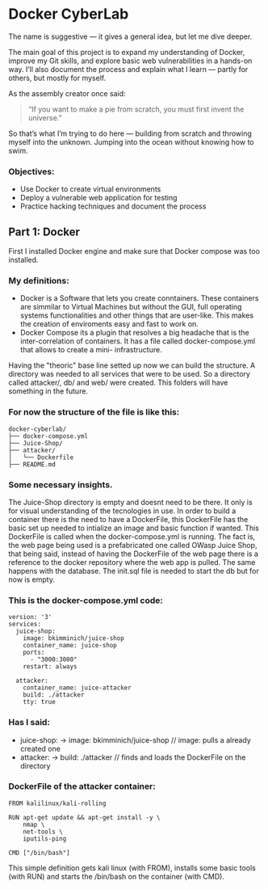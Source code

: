 # Docker CyberLab

The name is suggestive — it gives a general idea, but let me dive deeper.

The main goal of this project is to expand my understanding of Docker, improve my Git skills, and explore basic web vulnerabilities in a hands-on way. I’ll also document the process and explain what I learn — partly for others, but mostly for myself.

As the assembly creator once said:  
> “If you want to make a pie from scratch, you must first invent the universe.”  

So that’s what I’m trying to do here — building from scratch and throwing myself into the unknown. Jumping into the ocean without knowing how to swim.

### Objectives:
- Use Docker to create virtual environments
- Deploy a vulnerable web application for testing
- Practice hacking techniques and document the process

## Part 1: Docker

First I installed Docker engine and make sure that Docker compose was too installed.

### My definitions:
- Docker is a Software that lets you create conntainers. These containers are simmilar to Virtual Machines but without the GUI, full operating systems functionalities and other things that are user-like. This makes the creation of enviroments easy and fast to work on.
- Docker Compose its a plugin that resolves a big headache that is the inter-correlation of containers. It has a file called docker-compose.yml that allows to create a mini- infrastructure. 

Having the "theoric" base line setted up now we can build the structure.
A directory was needed to all services that were to be used. So a directory called attacker/, db/ and web/ were created. This folders will have something in the future.

### For now the structure of the file is like this:
````
docker-cyberlab/
├── docker-compose.yml
├── Juice-Shop/
├── attacker/
│   └── Dockerfile
├── README.md
````

### Some necessary insights.

The Juice-Shop directory is empty and doesnt need to be there. It only is for visual understanding of the tecnologies in use. In order to build a container there is the need to have a DockerFile, this DockerFile has the basic set up needed to intialize an image and basic function if wanted. This DockerFile is called when the docker-compose.yml is running. The fact is, the web page being used is a prefabricated one called OWasp Juice Shop, that being said, instead of having the DockerFile of the web page there is a reference to the docker repository where the web app is pulled. The same happens with the database. The init.sql file is needed to start the db but for now is empty. 

### This is the docker-compose.yml code:

````
version: '3'
services:
  juice-shop:
    image: bkimminich/juice-shop
    container_name: juice-shop
    ports:
      - "3000:3000"
    restart: always

  attacker:
    container_name: juice-attacker
    build: ./attacker
    tty: true
````
### Has I said:
- juice-shop: -> image: bkimminich/juice-shop // image: pulls a already created one
- attacker: -> build: ./attacker // finds and loads the DockerFile on the directory

### DockerFile of the attacker container:

````
FROM kalilinux/kali-rolling

RUN apt-get update && apt-get install -y \
    nmap \
    net-tools \
    iputils-ping

CMD ["/bin/bash"]
````
This simple definition gets kali linux (with FROM), installs some basic tools (with RUN) and starts the /bin/bash on the container (with CMD).

